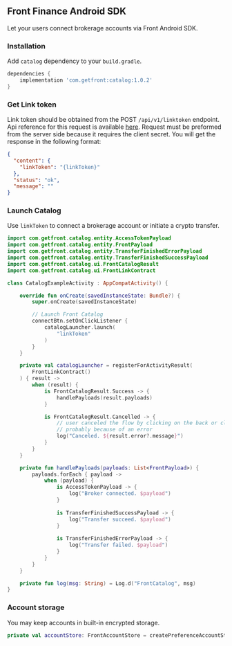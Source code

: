 ## Front Finance Android SDK

Let your users connect brokerage accounts via Front Android SDK.

### Installation

Add `catalog` dependency to your `build.gradle`.
```gradle
dependencies {
    implementation 'com.getfront:catalog:1.0.2'
}
```

### Get Link token

Link token should be obtained from the POST `/api/v1/linktoken` endpoint. Api reference for this request is available [here](https://integration-api.getfront.com/apireference#tag/Managed-Account-Authentication/paths/~1api~1v1~1linktoken/post). Request must be preformed from the server side because it requires the client secret. You will get the response in the following format:
```json
{
  "content": {
    "linkToken": "{linkToken}"
  },
  "status": "ok",
  "message": ""
}
```

### Launch Catalog

Use `linkToken` to connect a brokerage account or initiate a crypto transfer.

```kotlin
import com.getfront.catalog.entity.AccessTokenPayload
import com.getfront.catalog.entity.FrontPayload
import com.getfront.catalog.entity.TransferFinishedErrorPayload
import com.getfront.catalog.entity.TransferFinishedSuccessPayload
import com.getfront.catalog.ui.FrontCatalogResult
import com.getfront.catalog.ui.FrontLinkContract

class CatalogExampleActivity : AppCompatActivity() {

    override fun onCreate(savedInstanceState: Bundle?) {
        super.onCreate(savedInstanceState)

        // Launch Front Catalog
        connectBtn.setOnClickListener {
            catalogLauncher.launch(
                "linkToken"
            )
        }
    }

    private val catalogLauncher = registerForActivityResult(
        FrontLinkContract()
    ) { result ->
        when (result) {
            is FrontCatalogResult.Success -> {
                handlePayloads(result.payloads)
            }

            is FrontCatalogResult.Cancelled -> {
                // user canceled the flow by clicking on the back or close button
                // probably because of an error
                log("Canceled. ${result.error?.message}")
            }
        }
    }

    private fun handlePayloads(payloads: List<FrontPayload>) {
        payloads.forEach { payload ->
            when (payload) {
                is AccessTokenPayload -> {
                    log("Broker connected. $payload")
                }
                
                is TransferFinishedSuccessPayload -> {
                    log("Transfer succeed. $payload")
                }
                
                is TransferFinishedErrorPayload -> {
                    log("Transfer failed. $payload")
                }
            }
        }
    }

    private fun log(msg: String) = Log.d("FrontCatalog", msg)
}
```

### Account storage

You may keep accounts in built-in encrypted storage.
```kotlin
private val accountStore: FrontAccountStore = createPreferenceAccountStore(context)
```
